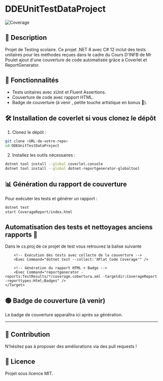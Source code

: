 # DDEUnitTestDataProject

![Coverage](./CoverageReport/badge_linecoverage.svg)



## 📜 Description
Projet de Testing scolaire.
Ce projet .NET 8 avec C# 12 inclut des tests unitaires pour les méthodes reçues dans le cadre du Cours D'INFB de Mr Poulet 
ajout d'une couverture de code automatisée grâce à Coverlet et ReportGenerator.

## 🚀 Fonctionnalités
- Tests unitaires avec xUnit et Fluent Assertions.
- Couverture de code avec rapport HTML.
- Badge de couverture (à venir , petite touche artistique en bonus 🎨).

## 🛠 Installation de coverlet si vous clonez le dépôt
1. Clonez le dépôt :
```bash
git clone <URL-de-votre-repo>
cd DDEUnitTestDataProject
```

2. Installez les outils nécessaires :
```bash
dotnet tool install --global coverlet.console
dotnet tool install --global dotnet-reportgenerator-globaltool
```

## 📊 Génération du rapport de couverture
Pour exécuter les tests et générer un rapport :
```bash
dotnet test
start CoverageReport/index.html
```

## Automatisation des tests et nettoyages anciens rapports 🧹
Dans le cs.proj de ce projet de test vous retrouvez la balise suivante 
	<Target Name="Coverage" AfterTargets="Test">
		<!-- Nettoyage des anciens rapports -->
		<Exec Command="dotnet clean" />

		<!-- Exécution des tests avec collecte de la couverture -->
		<Exec Command="dotnet test --collect:'XPlat Code Coverage'" />

		<!-- Génération du rapport HTML + Badge -->
		<Exec Command="reportgenerator -reports:TestResults/*/coverage.cobertura.xml -targetdir:CoverageReport -reporttypes:Html;Badges" />
	</Target>


## 🟢 Badge de couverture (à venir)
Le badge de couverture apparaîtra ici après sa génération.

---

## 🤝 Contribution
N'hésitez pas à proposer des améliorations via des pull requests !

## 📄 Licence
Projet sous licence MIT.
